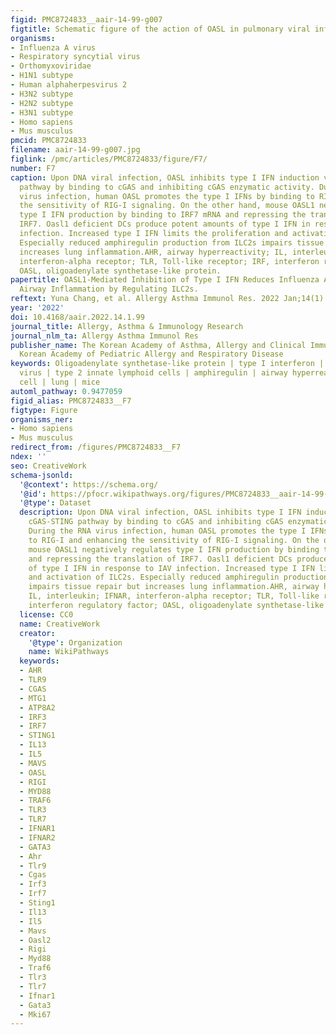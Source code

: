 ```yaml
---
figid: PMC8724833__aair-14-99-g007
figtitle: Schematic figure of the action of OASL in pulmonary viral infection
organisms:
- Influenza A virus
- Respiratory syncytial virus
- Orthomyxoviridae
- H1N1 subtype
- Human alphaherpesvirus 2
- H3N2 subtype
- H2N2 subtype
- H3N1 subtype
- Homo sapiens
- Mus musculus
pmcid: PMC8724833
filename: aair-14-99-g007.jpg
figlink: /pmc/articles/PMC8724833/figure/F7/
number: F7
caption: Upon DNA viral infection, OASL inhibits type I IFN induction via the cGAS-STING
  pathway by binding to cGAS and inhibiting cGAS enzymatic activity. During the RNA
  virus infection, human OASL promotes the type I IFNs by binding to RIG-I and enhancing
  the sensitivity of RIG-I signaling. On the other hand, mouse OASL1 negatively regulates
  type I IFN production by binding to IRF7 mRNA and repressing the translation of
  IRF7. Oasl1 deficient DCs produce potent amounts of type I IFN in response to IAV
  infection. Increased type I IFN limits the proliferation and activation of ILC2s.
  Especially reduced amphiregulin production from ILC2s impairs tissue repair but
  increases lung inflammation.AHR, airway hyperreactivity; IL, interleukin; IFNAR,
  interferon-alpha receptor; TLR, Toll-like receptor; IRF, interferon regulatory factor;
  OASL, oligoadenylate synthetase-like protein.
papertitle: OASL1-Mediated Inhibition of Type I IFN Reduces Influenza A Infection-Induced
  Airway Inflammation by Regulating ILC2s.
reftext: Yuna Chang, et al. Allergy Asthma Immunol Res. 2022 Jan;14(1):99-116.
year: '2022'
doi: 10.4168/aair.2022.14.1.99
journal_title: Allergy, Asthma & Immunology Research
journal_nlm_ta: Allergy Asthma Immunol Res
publisher_name: The Korean Academy of Asthma, Allergy and Clinical Immunology; The
  Korean Academy of Pediatric Allergy and Respiratory Disease
keywords: Oligoadenylate synthetase-like protein | type I interferon | influenza A
  virus | type 2 innate lymphoid cells | amphiregulin | airway hyperreactivity | dendritic
  cell | lung | mice
automl_pathway: 0.9477059
figid_alias: PMC8724833__F7
figtype: Figure
organisms_ner:
- Homo sapiens
- Mus musculus
redirect_from: /figures/PMC8724833__F7
ndex: ''
seo: CreativeWork
schema-jsonld:
  '@context': https://schema.org/
  '@id': https://pfocr.wikipathways.org/figures/PMC8724833__aair-14-99-g007.html
  '@type': Dataset
  description: Upon DNA viral infection, OASL inhibits type I IFN induction via the
    cGAS-STING pathway by binding to cGAS and inhibiting cGAS enzymatic activity.
    During the RNA virus infection, human OASL promotes the type I IFNs by binding
    to RIG-I and enhancing the sensitivity of RIG-I signaling. On the other hand,
    mouse OASL1 negatively regulates type I IFN production by binding to IRF7 mRNA
    and repressing the translation of IRF7. Oasl1 deficient DCs produce potent amounts
    of type I IFN in response to IAV infection. Increased type I IFN limits the proliferation
    and activation of ILC2s. Especially reduced amphiregulin production from ILC2s
    impairs tissue repair but increases lung inflammation.AHR, airway hyperreactivity;
    IL, interleukin; IFNAR, interferon-alpha receptor; TLR, Toll-like receptor; IRF,
    interferon regulatory factor; OASL, oligoadenylate synthetase-like protein.
  license: CC0
  name: CreativeWork
  creator:
    '@type': Organization
    name: WikiPathways
  keywords:
  - AHR
  - TLR9
  - CGAS
  - MTG1
  - ATP8A2
  - IRF3
  - IRF7
  - STING1
  - IL13
  - IL5
  - MAVS
  - OASL
  - RIGI
  - MYD88
  - TRAF6
  - TLR3
  - TLR7
  - IFNAR1
  - IFNAR2
  - GATA3
  - Ahr
  - Tlr9
  - Cgas
  - Irf3
  - Irf7
  - Sting1
  - Il13
  - Il5
  - Mavs
  - Oasl2
  - Rigi
  - Myd88
  - Traf6
  - Tlr3
  - Tlr7
  - Ifnar1
  - Gata3
  - Mki67
---
```


